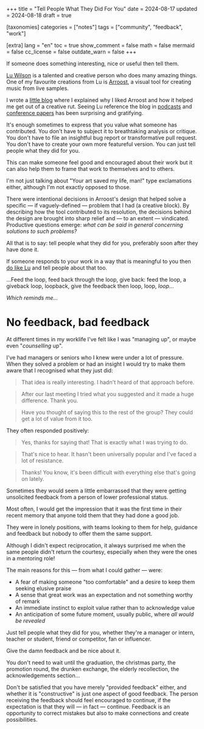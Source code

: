 +++
title = "Tell People What They Did For You"
date = 2024-08-17
updated = 2024-08-18
draft = true

[taxonomies]
categories = ["notes"]
tags = ["community", "feedback", "work"]

[extra]
lang = "en"
toc = true
show_comment = false
math = false
mermaid = false
cc_license = false
outdate_warn = false
+++

If someone does something interesting, nice or useful then
tell them.

<!-- more -->

[Lu Wilson](https://www.todepond.com/) is a talented and creative person who does many amazing things.
One of my favourite creations from Lu is [Arroost](https://arroost.com/), a visual tool for creating music from live samples.

I wrote a [little blog](https://edibotopic.com/blog/doing/leisure-sick/) where I explained why I liked Arroost
and how it helped me get out of a creative rut.
Seeing Lu reference the blog in [podcasts](https://futureofcoding.org/episodes/071) and [conference papers](https://www.todepond.com/report/arroost/)
has been surprising and gratifying.

It's enough sometimes to express that you value what someone has contributed.
You don't have to subject it to breathtaking analysis or critique.
You don't have to file an insightful bug report or transformative pull request.
You don't have to create your own more featureful version.
You can just tell people what they did for you.

This can make someone feel good and encouraged about their work but it
can also help them to frame that work to themselves and to others.

I'm not just talking about "Your art saved my life, man!" type exclamations either,
although I'm not exactly opposed to those.

There were intentional decisions in Arroost's design that helped solve
a specific — if vaguely-defined — problem that I had (a creative block).
By describing how the tool contributed to its resolution, the decisions behind
the design are brought into sharp relief and — to an extent — vindicated.
Productive questions emerge: _what can be said in general concerning solutions to such problems?_

All that is to say: tell people what they did for you, preferably soon after
they have done it.

If someone responds to your work in a way that is meaningful to you
then [do like Lu](https://www.todepond.com/report/arroost/) and tell 
people about that too.

...Feed the loop, feed back through the loop, give back: feed the loop, a giveback loop,
loopback, give the feedback then loop, loop, _loop_...

_Which reminds me..._

# No feedback, bad feedback

At different times in my worklife I've felt like I was "managing up",
or maybe even "_counselling_ up".

I've had managers or seniors who I knew were under a lot of pressure.
When they solved a problem or had an insight I would try to make them
aware that I recognised what they just did:

> That idea is really interesting. I hadn't heard of that approach before.

> After our last meeting I tried what you suggested and it made a huge difference. Thank you.

> Have you thought of saying this to the rest of the group? They could get a lot of value from it too.

They often responded positively:

> Yes, thanks for saying that! That is exactly what I was trying to do.

> That's nice to hear. It hasn't been universally popular and I've faced a lot of resistance.

> Thanks! You know, it's been difficult with everything else that's going on lately.

Sometimes they would seem a little embarrassed that they were getting unsolicited
feedback from a person of lower professional status.

Most often, I would get the impression that it was the first time in their recent
memory that anyone told them that they had done a good job.

They were in lonely positions, with teams looking to them for
help, guidance and feedback but nobody to offer them the same support.

Although I didn't expect reciprocation, it always surprised me when the same people 
didn't return the courtesy, especially when they were the ones in a mentoring role!

The main reasons for this — from what I could gather — were:

- A fear of making someone "too comfortable" and a desire to keep them seeking elusive praise
- A sense that great work was an expectation and not something worthy of remark
- An immediate instinct to exploit value rather than to acknowledge value
- An anticipation of some future moment, usually public, where _all would be revealed_

Just tell people what they did for you, whether they're a manager or intern, 
teacher or student, friend or competitor, fan or influencer.

Give the damn feedback and be nice about it.

You don't need to wait until the graduation,
the christmas party, the promotion round,
the drunken exchange, the elderly recollection,
the acknowledgements section...

Don't be satisfied that you have merely "provided feedback" either, and
whether it is "constructive" is just one aspect of good feedback.
The person receiving the feedback should feel encouraged to continue,
if the expectation is that they will — in fact — continue.
Feedback is an opportunity to correct mistakes but
also to make connections and create possibilities.
